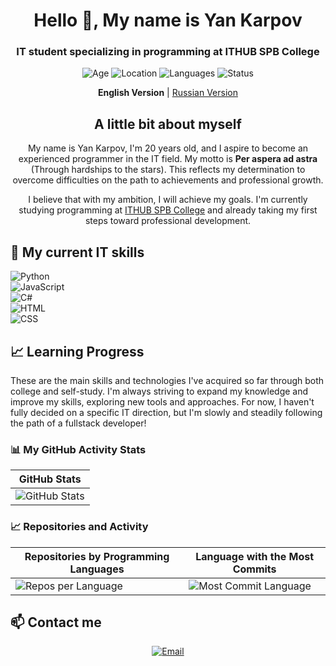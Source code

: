 <h1 align="center">Hello 👋, My name is Yan Karpov</h1>
<h3 align="center">IT student specializing in programming at ITHUB SPB College</h3>

<p align="center">
  <img src="https://img.shields.io/badge/Age-20-%236A0D91?style=flat-square" alt="Age">
  <img src="https://img.shields.io/badge/Location-Saint%20Petersburg-%236A0D91?style=flat-square" alt="Location">
  <img src="https://img.shields.io/badge/Languages-Russian%2C%20English-%236A0D91?style=flat-square" alt="Languages">
  <img src="https://img.shields.io/badge/Status-Student-%236A0D91?style=flat-square" alt="Status">
</p>

<p align="center">
  <strong>English Version</strong> | <a href="README.md">Russian Version</a>
</p>

<h2 align="center">A little bit about myself</h2>
<p align="center">
  My name is Yan Karpov, I'm 20 years old, and I aspire to become an experienced programmer in the IT field. My motto is <strong>Per aspera ad astra</strong> (Through hardships to the stars). This reflects my determination to overcome difficulties on the path to achievements and professional growth.
</p>
<p align="center">
  I believe that with my ambition, I will achieve my goals. I'm currently studying programming at <a href="https://spb.ithub.ru/">ITHUB SPB College</a> and already taking my first steps toward professional development.
</p>

## 🔧 My current IT skills
![Python](https://img.shields.io/badge/Python-80%25-brightgreen)<br>
![JavaScript](https://img.shields.io/badge/JavaScript-75%25-yellow)<br>
![C#](https://img.shields.io/badge/C%23-45%25-orange)<br>
![HTML](https://img.shields.io/badge/HTML-65%25-blue)<br>
![CSS](https://img.shields.io/badge/CSS-45%25-lightgrey)

## 📈 Learning Progress
These are the main skills and technologies I've acquired so far through both college and self-study. I'm always striving to expand my knowledge and improve my skills, exploring new tools and approaches. For now, I haven't fully decided on a specific IT direction, but I'm slowly and steadily following the path of a fullstack developer!

### 📊 My GitHub Activity Stats
| GitHub Stats |
|-------------------|
| ![GitHub Stats](https://github-readme-stats.vercel.app/api?username=YanKarpov&show_icons=true&count_private=true&hide_title=true&hide=prs&theme=radical) |

### 📈 Repositories and Activity
| Repositories by Programming Languages | Language with the Most Commits |
|---------------------------------------|--------------------------------------|
| ![Repos per Language](http://github-profile-summary-cards.vercel.app/api/cards/repos-per-language?username=YanKarpov&theme=aura) | ![Most Commit Language](http://github-profile-summary-cards.vercel.app/api/cards/most-commit-language?username=YanKarpov&theme=aura) |


## 📫 Contact me
<p align="center">
  <a href="mailto:karpovyaa23@spb.ithub.ru">
    <img src="https://img.shields.io/badge/Email-karpovyaa23@spb.ithub.ru-%234B0082?style=flat-square&logo=gmail&logoColor=white" alt="Email">
  </a>
</p>
